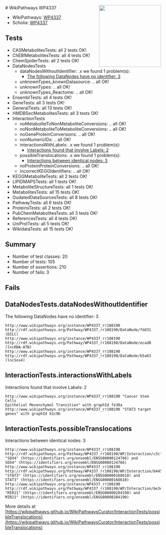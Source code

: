 <img style="float: right; width: 200px" src="https://upload.wikimedia.org/wikipedia/commons/thumb/8/83/Wplogo_with_text_500.png/640px-Wplogo_with_text_500.png" />
# WikiPathways WP4337

* WikiPathways: [WP4337](https://new.wikipathways.org/pathways/WP4337)
* Scholia: [WP4337](https://scholia.toolforge.org/wikipathways/WP4337)
## Tests
* CASMetabolitesTests: all 2 tests OK!
* ChEBIMetabolitesTests: all 4 tests OK!
* ChemSpiderTests: all 2 tests OK!
* DataNodesTests
    * dataNodesWithoutIdentifier: .x we found 1 problem(s):
        * [The following DataNodes have no identifier: 3](#d2d32fa2)
    * unknownTypes_knownDatasource: .. all OK!
    * unknownTypes: .. all OK!
    * unknownTypes_Reactome: .. all OK!
* EnsemblTests: all 4 tests OK!
* GeneTests: all 3 tests OK!
* GeneralTests: all 13 tests OK!
* HMDBSecMetabolitesTests: all 3 tests OK!
* InteractionTests
    * noMetaboliteToNonMetaboliteConversions: .. all OK!
    * noNonMetaboliteToMetaboliteConversions: .. all OK!
    * noGeneProteinConversions: .. all OK!
    * nonNumericIDs: .. all OK!
    * interactionsWithLabels: .x we found 1 problem(s):
        * [Interactions found that involve Labels: 2](#630d2679)
    * possibleTranslocations: .x we found 1 problem(s):
        * [Interactions between identical nodes: 3](#1c118208)
    * noProteinProteinConversions: .. all OK!
    * incorrectKEGGIdentifiers: .. all OK!
* KEGGMetaboliteTests: all 2 tests OK!
* LIPIDMAPSTests: all 1 tests OK!
* MetaboliteStructureTests: all 1 tests OK!
* MetabolitesTests: all 15 tests OK!
* OudatedDataSourcesTests: all 8 tests OK!
* PathwayTests: all 6 tests OK!
* ProteinsTests: all 2 tests OK!
* PubChemMetabolitesTests: all 3 tests OK!
* ReferencesTests: all 4 tests OK!
* UniProtTests: all 5 tests OK!
* WikidataTests: all 15 tests OK!


## Summary

* Number of test classes: 20
* Number of tests: 105
* Number of assertions: 210
* Number of fails: 3

## Fails

<a name="d2d32fa2" />

## DataNodesTests.dataNodesWithoutIdentifier

The following DataNodes have no identifier: 3
```
http://www.wikipathways.org/instance/WP4337_rr108190 http://rdf.wikipathways.org/Pathway/WP4337_rr108190/DataNode/fdd31 (DILC)
http://www.wikipathways.org/instance/WP4337_rr108190 http://rdf.wikipathways.org/Pathway/WP4337_rr108190/DataNode/ecad0 (lncRNA-ATB)
http://www.wikipathways.org/instance/WP4337_rr108190 http://rdf.wikipathways.org/Pathway/WP4337_rr108190/DataNode/b5a63 (lncSox4)
```

<a name="630d2679" />

## InteractionTests.interactionsWithLabels

Interactions found that involve Labels: 2
```
http://www.wikipathways.org/instance/WP4337_rr108190 "Cancer Stem Cells
Epithelial Mesenchymal Transition" with graphId fe38a
http://www.wikipathways.org/instance/WP4337_rr108190 "STAT3 target genes" with graphId b1c9b
```

<a name="1c118208" />

## InteractionTests.possibleTranslocations

Interactions between identical nodes: 3
```
http://www.wikipathways.org/instance/WP4337_rr108190 http://rdf.wikipathways.org/Pathway/WP4337_rr108190/WP/Interaction/c3cf7 "SOX4" (https://identifiers.org/ensembl/ENSG00000124766) and 
SOX4" (https://identifiers.org/ensembl/ENSG00000124766)
http://www.wikipathways.org/instance/WP4337_rr108190 http://rdf.wikipathways.org/Pathway/WP4337_rr108190/WP/Interaction/b445a "STAT3" (https://identifiers.org/ensembl/ENSG00000168610) and 
STAT3" (https://identifiers.org/ensembl/ENSG00000168610)
http://www.wikipathways.org/instance/WP4337_rr108190 http://rdf.wikipathways.org/Pathway/WP4337_rr108190/WP/Interaction/be3e6 "MIR21" (https://identifiers.org/ensembl/ENSG00000284190) and 
MIR21" (https://identifiers.org/ensembl/ENSG00000284190)
```

More details at [https://wikipathways.github.io/WikiPathwaysCurator/InteractionTests/possibleTranslocations](https://wikipathways.github.io/WikiPathwaysCurator/InteractionTests/possibleTranslocations)

